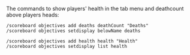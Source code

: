 The commands to show players' health in the tab menu and deathcount above players heads:

```
/scoreboard objectives add deaths deathCount "Deaths"
/scoreboard objectives setdisplay belowName deaths

/scoreboard objectives add health health "Health"
/scoreboard objectives setdisplay list health
```